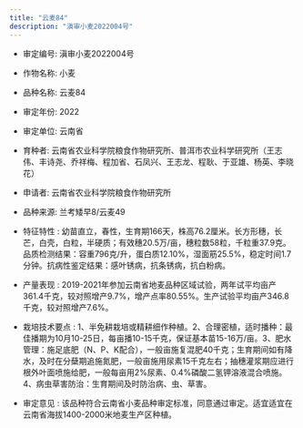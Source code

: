 ```yaml
---
title: "云麦84"
description: "滇审小麦2022004号"
---
```

* 审定编号:  滇审小麦2022004号

*  作物名称:  小麦

*  品种名称:  云麦84

*  审定年份:  2022

*  审定单位:  云南省

* 育种者:  云南省农业科学院粮食作物研究所、普洱市农业科学研究所（王志伟、丰诗尧、乔祥梅、程加省、石凤兴、王志龙、程耿、于亚雄、杨英、李晓花）

*  申请者:  云南省农业科学院粮食作物研究所

*  品种来源:  兰考矮早8/云麦49

*  特征特性 : 
幼苗直立，春性，生育期166天，株高76.2厘米。长方形穗，长芒，白壳，白粒，半硬质；有效穗20.5万/亩，穗粒数58粒，千粒重37.9克。品质检测结果：容重796克/升，蛋白质12.10%，湿面筋25.5%，稳定时间1.7分钟。抗病性鉴定结果：感叶锈病，抗条锈病，抗白粉病。
 
*  产量表现 : 
2019-2021年参加云南省地麦品种区域试验，两年试平均亩产361.4千克，较对照增产9.7%，增产点率80.55%。生产试验平均亩产346.8千克，较对照增产7.6%。

*  栽培技术要点 : 
1、半免耕栽培或精耕细作种植。2、合理密植，适时播种：最佳播期为10月10-25日，每亩播10-15千克，保证基本苗15-16万/亩。3、肥水管理：施足底肥（N、P、K配合），一般亩施复混肥40千克；生育期间如有降水，及时在分蘖期追施氮肥，一般亩施用尿素15千克左右；抽穗灌浆期应进行根外叶面喷施给肥，一般每亩用2%尿素、0.4%磷酸二氢钾溶液混合喷施。4、病虫草害防治：生育期间及时防治病、虫、草害。

*  审定意见 : 
该品种符合云南省小麦品种审定标准，同意通过审定。适宜适宜在云南省海拔1400-2000米地麦生产区种植。
